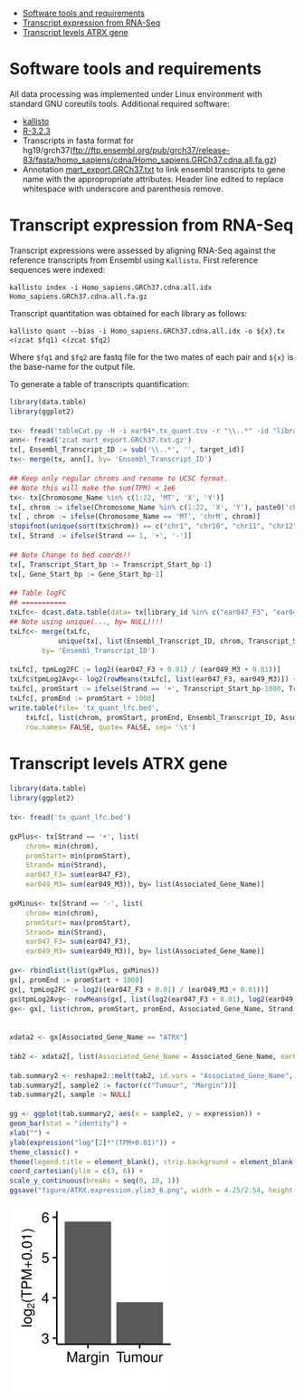 <!-- MarkdownTOC -->

- [Software tools and requirements](#software-tools-and-requirements)
- [Transcript expression from RNA-Seq](#transcript-expression-from-rna-seq)
- [Transcript levels ATRX gene](#transcript-levels-atrx-gene)

<!-- /MarkdownTOC -->

Software tools and requirements
===============================

All data processing was implemented under Linux environment with standard GNU coreutils tools. 
Additional required software:

* [kallisto](https://pachterlab.github.io/kallisto/)
* [R-3.2.3](https://cran.r-project.org/) 
* Transcripts in fasta format for hg19/grch37(ftp://ftp.ensembl.org/pub/grch37/release-83/fasta/homo_sapiens/cdna/Homo_sapiens.GRCh37.cdna.all.fa.gz)
* Annotation [mart_export.GRCh37.txt](http://grch37.ensembl.org/biomart/martview/) to link ensembl transcripts to gene name with the appropropriate attributes. Header line edited to replace whitespace with underscore and parenthesis remove.

Transcript expression from RNA-Seq
==================================

<!-- 
For this part see 
https://github.com/sblab-bioinformatics/projects/blob/master/20150501_methylation_brain/20160303_rnaseq/20160303_rnaseq.md
 -->

Transcript expressions were assessed by aligning RNA-Seq against the reference transcripts from Ensembl using `Kallisto`. 
First reference sequences were indexed:

```
kallisto index -i Homo_sapiens.GRCh37.cdna.all.idx Homo_sapiens.GRCh37.cdna.all.fa.gz
```

Transcript quantitation was obtained for each library as follows:

```
kallisto quant --bias -i Homo_sapiens.GRCh37.cdna.all.idx -o ${x}.tx <(zcat $fq1) <(zcat $fq2)
```

Where `$fq1` and `$fq2` are fastq file for the two mates of each pair and `${x}` is the base-name for the output file.

To generate a table of transcripts quantification:

```R
library(data.table)
library(ggplot2)

tx<- fread('tableCat.py -H -i ear04*.tx_quant.tsv -r "\\..*" -id "library_id"') # ear04*.tx_quant.tsv are obtained from the kallisto alignment after renaming
ann<- fread('zcat mart_export.GRCh37.txt.gz')
tx[, Ensembl_Transcript_ID := sub('\\..*', '', target_id)]
tx<- merge(tx, ann[], by= 'Ensembl_Transcript_ID')

## Keep only regular chroms and rename to UCSC format. 
## Note this will make the sum(TPM) < 1e6
tx<- tx[Chromosome_Name %in% c(1:22, 'MT', 'X', 'Y')]
tx[, chrom := ifelse(Chromosome_Name %in% c(1:22, 'X', 'Y'), paste0('chr', Chromosome_Name), Chromosome_Name)]
tx[ , chrom := ifelse(Chromosome_Name == 'MT', 'chrM', chrom)]
stopifnot(unique(sort(tx$chrom)) == c("chr1", "chr10", "chr11", "chr12", "chr13", "chr14", "chr15", "chr16", "chr17", "chr18", "chr19", "chr2", "chr20", "chr21", "chr22", "chr3", "chr4", "chr5", "chr6", "chr7", "chr8", "chr9", "chrM", "chrX", "chrY"))
tx[, Strand := ifelse(Strand == 1, '+', '-')]

## Note Change to bed coords!!
tx[, Transcript_Start_bp := Transcript_Start_bp-1]
tx[, Gene_Start_bp := Gene_Start_bp-1] 

## Table logFC
## ===========
txLfc<- dcast.data.table(data= tx[library_id %in% c("ear047_F3", "ear049_M3")], Ensembl_Transcript_ID ~ library_id, value.var= 'tpm')
## Note using unique(..., by= NULL)!!!
txLfc<- merge(txLfc, 
            unique(tx[, list(Ensembl_Transcript_ID, chrom, Transcript_Start_bp, Transcript_End_bp, Associated_Gene_Name, Strand)], by= NULL), 
        by= 'Ensembl_Transcript_ID')

txLfc[, tpmLog2FC := log2((ear047_F3 + 0.01) / (ear049_M3 + 0.01))]
txLfc$tpmLog2Avg<- log2(rowMeans(txLfc[, list(ear047_F3, ear049_M3)]) + 0.01)
txLfc[, promStart := ifelse(Strand == '+', Transcript_Start_bp-1000, Transcript_End_bp)]
txLfc[, promEnd := promStart + 1000]
write.table(file= 'tx_quant_lfc.bed',
    txLfc[, list(chrom, promStart, promEnd, Ensembl_Transcript_ID, Associated_Gene_Name, Strand, Transcript_Start_bp, Transcript_End_bp, tpmLog2FC, tpmLog2Avg, ear047_F3, ear049_M3)][order(chrom, Transcript_Start_bp, Transcript_End_bp)],
    row.names= FALSE, quote= FALSE, sep= '\t')
```


Transcript levels ATRX gene
===========================

<!-- 
From https://github.com/sblab-bioinformatics/projects/blob/master/20150501_methylation_brain/20160826_genomic_profiles_examples/scripts/20160826_genomic_profiles_examples.md
 -->

```R
library(data.table)
library(ggplot2)

tx<- fread('tx_quant_lfc.bed')

gxPlus<- tx[Strand == '+', list(
    chrom= min(chrom),
    promStart= min(promStart),
    Strand= min(Strand),
    ear047_F3= sum(ear047_F3),
    ear049_M3= sum(ear049_M3)), by= list(Associated_Gene_Name)]

gxMinus<- tx[Strand == '-', list(
    chrom= min(chrom),
    promStart= max(promStart),
    Strand= min(Strand),
    ear047_F3= sum(ear047_F3),
    ear049_M3= sum(ear049_M3)), by= list(Associated_Gene_Name)]

gx<- rbindlist(list(gxPlus, gxMinus))
gx[, promEnd := promStart + 1000]
gx[, tpmLog2FC := log2((ear047_F3 + 0.01) / (ear049_M3 + 0.01))]
gx$tpmLog2Avg<- rowMeans(gx[, list(log2(ear047_F3 + 0.01), log2(ear049_M3 + 0.01))])
gx<- gx[, list(chrom, promStart, promEnd, Associated_Gene_Name, Strand, ear047_F3, ear049_M3, tpmLog2FC, tpmLog2Avg)][order(chrom, promStart, promEnd)]


xdata2 <- gx[Associated_Gene_Name == "ATRX"]

tab2 <- xdata2[, list(Associated_Gene_Name = Associated_Gene_Name, ear047_F3.log = log2(ear047_F3 + 0.01), ear049_M3.log = log2(ear049_M3 + 0.01))]

tab.summary2 <- reshape2::melt(tab2, id.vars = "Associated_Gene_Name", variable.name = "sample", value.name = "expression")
tab.summary2[, sample2 := factor(c("Tumour", "Margin"))]
tab.summary2[, sample := NULL]

gg <- ggplot(tab.summary2, aes(x = sample2, y = expression)) +
geom_bar(stat = "identity") +
xlab("") +
ylab(expression("log"[2]*"(TPM+0.01)")) +
theme_classic() +
theme(legend.title = element_blank(), strip.background = element_blank(), axis.text.x = element_text(size=10), axis.title.y = element_text(size=10)) +
coord_cartesian(ylim = c(3, 6)) +
scale_y_continuous(breaks = seq(0, 10, 1))
ggsave("figure/ATRX.expression.ylim3_6.png", width = 4.25/2.54, height = 4.75/2.54)
```

<img src="figures/ATRX.expression.ylim3_6.png" width="300">


